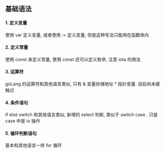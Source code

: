 ## 基础语法
#### 1. 定义变量
使用 var 定义变量, 或者使用 := 定义变量, 但是这种写法只能用在函数体内
#### 2. 定义常量
使用 const 来定义常量, 使用 const 还可以定义枚举, 注意 iota 的用法
#### 3. 运算符
goLang 的运算符和其他语言类似, 只有 & 变量存储地址 * 指针变量. 目前尚未接触过
#### 4. 条件语句
if else switch 和其他语言类似, 新增的 select 判断, 类似于 switch case . 只是 case 中是 io 操作
#### 5. 循环判断语句
基本和其他语言一样 for 循环